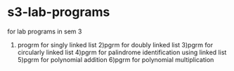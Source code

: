 # s3-lab-programs
for lab programs in sem 3
1) progrm for singly linked list
2)pgrm for doubly linked list
3)pgrm for circularly linked list
4)pgrm for palindrome identification using linked list
5)pgrm for polynomial addition
6)pgrm for polynomial multiplication
